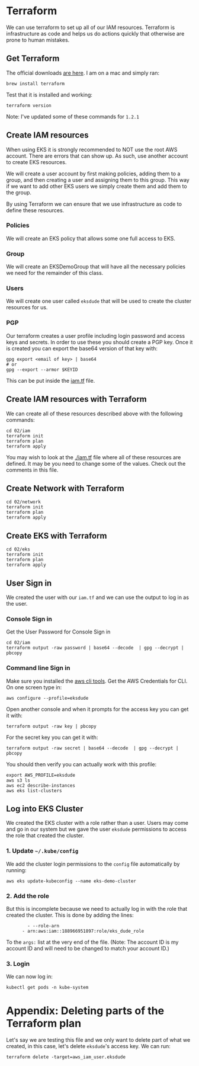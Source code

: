 # Terraform

We can use terraform to set up all of our IAM resources.  Terraform is infrastructure as code and helps us do actions quickly that otherwise are prone to human mistakes. 

## Get Terraform

The official downloads [are here](https://www.terraform.io/downloads.html).  I am on a mac and simply ran: 

```
brew install terraform
```

Test that it is installed and working: 

```
terraform version
```

Note: I've updated some of these commands for `1.2.1`

## Create IAM resources

When using EKS it is strongly recommended to NOT use the root AWS account.  There are errors that can show up.  As such, use another account to create EKS resources.  

We will create a user account by first making policies, adding them to a group, and then creating a user and assigning them to this group.  This way if we want to add other EKS users we simply create them and add them to the group. 

By using Terraform we can ensure that we use infrastructure as code to define these resources.  

### Policies

We will create an EKS policy that allows some one full access to EKS. 

### Group

We will create an EKSDemoGroup that will have all the necessary policies we need for the remainder of this class. 

### Users

We will create one user called `eksdude` that will be used to create the cluster resources for us. 

### PGP

Our terraform creates a user profile including login password and access keys and secrets.  In order to use these you should create a PGP key. Once it is created you can export the base64 version of that key with: 

```
gpg export <email of key> | base64
# or
gpg --export --armor $KEYID
```
This can be put inside the [iam.tf](./iam.tf) file.

## Create IAM resources with Terraform

We can create all of these resources described above with the following commands: 

```
cd 02/iam
terraform init 
terraform plan
terraform apply 
```

You may wish to look at the [./iam.tf](./iam.tf) file where all of these resources are defined.  It may be you need to change some of the values.  Check out the comments in this file. 


## Create Network with Terraform 

```
cd 02/network
terraform init
terraform plan 
terraform apply
```

## Create EKS with Terraform

```
cd 02/eks
terraform init
terraform plan 
terraform apply
```

## User Sign in

We created the user with our `iam.tf` and we can use the output to log in as the user.

### Console Sign in

Get the User Password for Console Sign in 

```
cd 02/iam
terraform output -raw password | base64 --decode  | gpg --decrypt | pbcopy
```

### Command line Sign in

Make sure you installed the [aws cli tools](./aws-creds.md). Get the AWS Credentials for CLI.  On one screen type in: 

``` 
aws configure --profile=eksdude
```
Open another console and when it prompts for the access key you can get it with: 

```
terraform output -raw key | pbcopy
```

For the secret key you can get it with: 


```
terraform output -raw secret | base64 --decode  | gpg --decrypt | pbcopy
```


You should then verify you can actually work with this profile: 

```
export AWS_PROFILE=eksdude
aws s3 ls
aws ec2 describe-instances
aws eks list-clusters
```

## Log into EKS Cluster

We created the EKS cluster with a role rather than a user.  Users may come and go in our system but we gave the user `eksdude` permissions to access the role that created the cluster.  

### 1. Update `~/.kube/config`

We add the cluster login permissions to the `config` file automatically by running:  

```
aws eks update-kubeconfig --name eks-demo-cluster
```

### 2. Add the role

But this is incomplete because we need to actually log in with the role that created the cluster.  This is done by adding the lines: 

```
 		- --role-arn
      - arn:aws:iam::188966951897:role/eks_dude_role
```

To the `args:` list at the very end of the file.  (Note:  The account ID is my account ID and will need to be changed to match your account ID.)

### 3. Login

We can now log in: 

```
kubectl get pods -n kube-system
```





# Appendix: Deleting parts of the Terraform plan

Let's say we are testing this file and we only want to delete part of what we created, in this case, let's delete `eksdude`'s access key.  We can run: 

```
terraform delete -target=aws_iam_user.eksdude